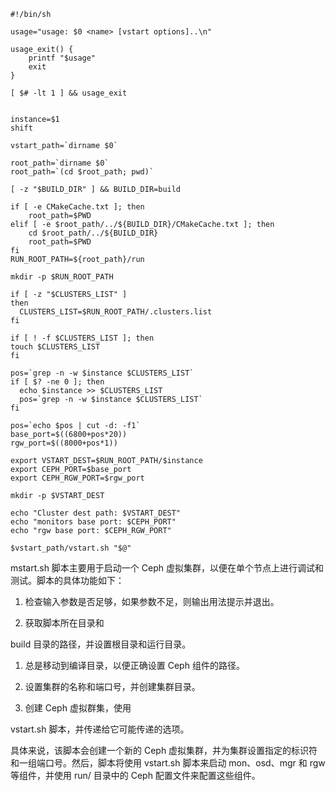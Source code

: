 ```
#!/bin/sh

usage="usage: $0 <name> [vstart options]..\n"

usage_exit() {
	printf "$usage"
	exit
}

[ $# -lt 1 ] && usage_exit


instance=$1
shift

vstart_path=`dirname $0`

root_path=`dirname $0`
root_path=`(cd $root_path; pwd)`

[ -z "$BUILD_DIR" ] && BUILD_DIR=build

if [ -e CMakeCache.txt ]; then
    root_path=$PWD
elif [ -e $root_path/../${BUILD_DIR}/CMakeCache.txt ]; then
    cd $root_path/../${BUILD_DIR}
    root_path=$PWD
fi
RUN_ROOT_PATH=${root_path}/run

mkdir -p $RUN_ROOT_PATH

if [ -z "$CLUSTERS_LIST" ]
then
  CLUSTERS_LIST=$RUN_ROOT_PATH/.clusters.list
fi

if [ ! -f $CLUSTERS_LIST ]; then
touch $CLUSTERS_LIST
fi

pos=`grep -n -w $instance $CLUSTERS_LIST`
if [ $? -ne 0 ]; then
  echo $instance >> $CLUSTERS_LIST
  pos=`grep -n -w $instance $CLUSTERS_LIST`
fi

pos=`echo $pos | cut -d: -f1`
base_port=$((6800+pos*20))
rgw_port=$((8000+pos*1))

export VSTART_DEST=$RUN_ROOT_PATH/$instance
export CEPH_PORT=$base_port
export CEPH_RGW_PORT=$rgw_port

mkdir -p $VSTART_DEST

echo "Cluster dest path: $VSTART_DEST"
echo "monitors base port: $CEPH_PORT"
echo "rgw base port: $CEPH_RGW_PORT"

$vstart_path/vstart.sh "$@"

```

mstart.sh 脚本主要用于启动一个 Ceph 虚拟集群，以便在单个节点上进行调试和测试。脚本的具体功能如下：

1. 检查输入参数是否足够，如果参数不足，则输出用法提示并退出。

1. 获取脚本所在目录和 

build 目录的路径，并设置根目录和运行目录。

1. 总是移动到编译目录，以便正确设置 Ceph 组件的路径。

1. 设置集群的名称和端口号，并创建集群目录。

1. 创建 Ceph 虚拟群集，使用 

vstart.sh 脚本，并传递给它可能传递的选项。

具体来说，该脚本会创建一个新的 Ceph 虚拟集群，并为集群设置指定的标识符和一组端口号。然后，脚本将使用 vstart.sh 脚本来启动 mon、osd、mgr 和 rgw 等组件，并使用 run/ 目录中的 Ceph 配置文件来配置这些组件。
